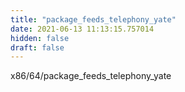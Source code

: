 ```yaml
---
title: "package_feeds_telephony_yate"
date: 2021-06-13 11:13:15.757014
hidden: false
draft: false
---
```


x86/64/package_feeds_telephony_yate

